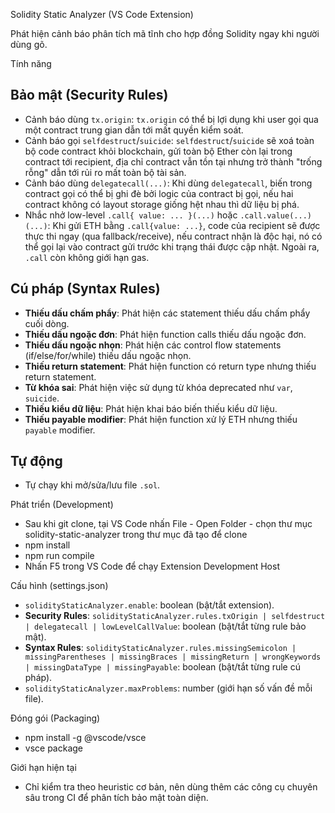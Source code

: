 Solidity Static Analyzer (VS Code Extension)

Phát hiện cảnh báo phân tích mã tĩnh cho hợp đồng Solidity ngay khi người dùng gõ.

Tính năng

## Bảo mật (Security Rules)
- Cảnh báo dùng `tx.origin`: `tx.origin` có thể bị lợi dụng khi user gọi qua một contract trung gian dẫn tới mất quyền kiểm soát.
- Cảnh báo gọi `selfdestruct`/`suicide`: `selfdestruct`/`suicide` sẽ xoá toàn bộ code contract khỏi blockchain, gửi toàn bộ Ether còn lại trong contract tới recipient, địa chỉ contract vẫn tồn tại nhưng trở thành "trống rỗng" dẫn tới rủi ro mất toàn bộ tài sản.
- Cảnh báo dùng `delegatecall(...)`: Khi dùng `delegatecall`, biến trong contract gọi có thể bị ghi đè bởi logic của contract bị gọi, nếu hai contract không có layout storage giống hệt nhau thì dữ liệu bị phá.
- Nhắc nhở low-level `.call{ value: ... }(...)` hoặc `.call.value(...)(...)`: Khi gửi ETH bằng `.call{value: ...}`, code của recipient sẽ được thực thi ngay (qua fallback/receive), nếu contract nhận là độc hại, nó có thể gọi lại vào contract gửi trước khi trạng thái được cập nhật. Ngoài ra, `.call` còn không giới hạn gas.

## Cú pháp (Syntax Rules)
- **Thiếu dấu chấm phẩy**: Phát hiện các statement thiếu dấu chấm phẩy cuối dòng.
- **Thiếu dấu ngoặc đơn**: Phát hiện function calls thiếu dấu ngoặc đơn.
- **Thiếu dấu ngoặc nhọn**: Phát hiện các control flow statements (if/else/for/while) thiếu dấu ngoặc nhọn.
- **Thiếu return statement**: Phát hiện function có return type nhưng thiếu return statement.
- **Từ khóa sai**: Phát hiện việc sử dụng từ khóa deprecated như `var`, `suicide`.
- **Thiếu kiểu dữ liệu**: Phát hiện khai báo biến thiếu kiểu dữ liệu.
- **Thiếu payable modifier**: Phát hiện function xử lý ETH nhưng thiếu `payable` modifier.

## Tự động
- Tự chạy khi mở/sửa/lưu file `.sol`.

Phát triển (Development)

- Sau khi git clone, tại VS Code nhấn File - Open Folder - chọn thư mục solidity-static-analyzer trong thư mục đã tạo để clone
- npm install
- npm run compile
- Nhấn F5 trong VS Code để chạy Extension Development Host

Cấu hình (settings.json)

- `solidityStaticAnalyzer.enable`: boolean (bật/tắt extension).
- **Security Rules**: `solidityStaticAnalyzer.rules.txOrigin | selfdestruct | delegatecall | lowLevelCallValue`: boolean (bật/tắt từng rule bảo mật).
- **Syntax Rules**: `solidityStaticAnalyzer.rules.missingSemicolon | missingParentheses | missingBraces | missingReturn | wrongKeywords | missingDataType | missingPayable`: boolean (bật/tắt từng rule cú pháp).
- `solidityStaticAnalyzer.maxProblems`: number (giới hạn số vấn đề mỗi file).

Đóng gói (Packaging)

- npm install -g @vscode/vsce
- vsce package

Giới hạn hiện tại

- Chỉ kiểm tra theo heuristic cơ bản, nên dùng thêm các công cụ chuyên sâu trong CI để phân tích bảo mật toàn diện.

